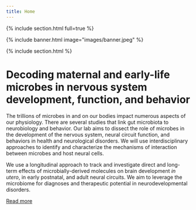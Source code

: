 ```yaml
---
title: Home
---
```

{% include section.html full=true %}

{% include banner.html image="images/banner.jpeg" %}

{% include section.html %}
# Decoding maternal and early-life microbes in nervous system development, function, and behavior

The trillions of microbes in and on our bodies impact numerous aspects of our physiology. There are several studies that link gut microbiota to neurobiology and behavior. Our lab aims to dissect the role of microbes in the development of the nervous system, neural circuit function, and behaviors in health and neurological disorders. We will use interdisciplinary approaches to identify and characterize the mechanisms of interaction between microbes and host neural cells. 

We use a longitudinal approach to track and investigate direct and long-term effects of microbially-derived molecules on brain development _in utero_, in early postnatal, and adult neural circuits. We aim to leverage the microbiome for diagnoses and therapeutic potential in neurodevelopmental disorders.

[Read more](research)
